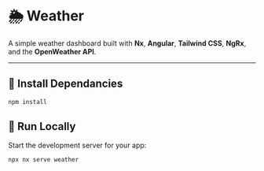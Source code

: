# 🌦️ Weather

A simple weather dashboard built with **Nx**, **Angular**, **Tailwind CSS**, **NgRx**, and the **OpenWeather API**.

---

## 🚀 Install Dependancies

```bash
npm install
```

## 🚀 Run Locally

Start the development server for your app:

```bash
npx nx serve weather
```
